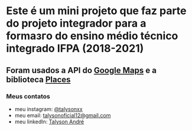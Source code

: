 # Este é um mini projeto que faz parte do projeto integrador para a formaзгo do ensino médio técnico integrado IFPA (2018-2021)

## Foram usados a API do [Google Maps](https://developers.google.com/maps/documentation/javascript/overview?hl=pt_br) e a biblioteca [Places](https://developers.google.com/maps/documentation/javascript/places?hl=pt_br)

### Meus **contatos**

  * meu instagram: [@talysonxx](https://instagram.com/talysonxx)
  * meu email: talysonoficial12@gmail.com
  * meu linkedIn:  [Talyson André](https://www.linkedin.com/in/talyson-andre-101897170/)
